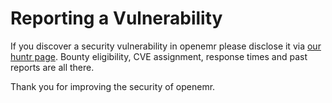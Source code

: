 # Reporting a Vulnerability

If you discover a security vulnerability in openemr please disclose it via [our huntr page](https://huntr.dev/repos/openemr/openemr/). Bounty eligibility, CVE assignment, response times and past reports are all there.

Thank you for improving the security of openemr.